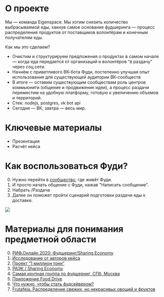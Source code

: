 # О проекте

Мы — команда Eigenspace.
Мы хотим снизить количество выбрасываемой еды, 
хакнув самое основание фудшеринга — процесс распределения продуктов 
от поставщиков волонтёрам и конечным получателям еды.

Как мы это сделаем?

* Очистим и структурируем предложения о продуктах в самом начале — 
когда еда передается от организаций и волонтёров “в раздачу” через соц.сети.
* Начнём с приветливого ВК-бота Фуди, постепенно улучшая опыт использования 
для существующей аудитории ВК-сообществ
* В итоге — оставим существующим сообществам роль центров коммьюнити 
(общение и продвижение идеи), а процесс раздачи переместим на 
удобную платформу, готовую к увеличению объемов и территорий.
* Стек: nodejs, postgres, vk bot api
* Сегодня — ВК, завтра — весь мир.

# Ключевые материалы

* Презентация
* Расчёт кейса

# Как воспользоваться Фуди?

0. Нужно перейти в [сообщество](https://vk.com/foodieshares), где живёт Фуди.
1. И просто начать общение с Фуди, нажав "Написать сообщение".
2. Набрать /Раздача
3. Далее он поможет пройти сценарий подготовки раздачи еды к доставке.

![](./dev/assets/scenario.gif)

# Материалы для понимания предметной области

0. [РИФ.Онлайн 2020: Фудшеринг/Sharing Economy](https://www.youtube.com/watch?v=FTo4VpzcX-c)
1. [Исследование от авторов кейса](https://tiarcenter.com/wp-content/uploads/2019/11/ENG_Foodsharing-in-Russia_2019.pdf)
2. [Проект “1 миллион тонн”](https://1mlntons.ru/)
3. [РАЭК / Sharing Economy](https://raec.ru/clusters/sharingeconomy/)
4. [Самая крупная группа по фудшерниг, СПб, Москва](https://vk.com/sharingfood)
5. [Приложение Food Drive](https://play.google.com/store/apps/details?id=ru.amio.fooddrive&hl=ru)
6. [Что нужно, чтобы стать фудсейвером?](https://foodsharing.ru/members/)
7. [Frutafeia. Распределение свежих, но некрасивых овощей и фруктов](https://frutafeia.pt/en/the-project)



